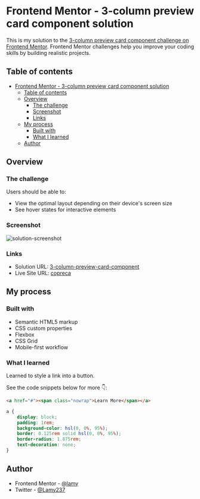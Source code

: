 # Frontend Mentor - 3-column preview card component solution

This is my solution to the [3-column preview card component challenge on Frontend Mentor](https://www.frontendmentor.io/challenges/3column-preview-card-component-pH92eAR2-). Frontend Mentor challenges help you improve your coding skills by building realistic projects. 

## Table of contents

- [Frontend Mentor - 3-column preview card component solution](#frontend-mentor---3-column-preview-card-component-solution)
  - [Table of contents](#table-of-contents)
  - [Overview](#overview)
    - [The challenge](#the-challenge)
    - [Screenshot](#screenshot)
    - [Links](#links)
  - [My process](#my-process)
    - [Built with](#built-with)
    - [What I learned](#what-i-learned)
  - [Author](#author)


## Overview

### The challenge

Users should be able to:

- View the optimal layout depending on their device's screen size
- See hover states for interactive elements

### Screenshot
![solution-screenshot](https://user-images.githubusercontent.com/89041260/210114892-956300b6-4824-44e7-b416-6abbea5f229b.png)

### Links

- Solution URL: [
3-column-preview-card-component](https://www.frontendmentor.io/solutions/3column-preview-card-component-551QSL0zGZ)
- Live Site URL: [copreca](https://copreca.netlify.app)


## My process

### Built with

- Semantic HTML5 markup
- CSS custom properties
- Flexbox
- CSS Grid
- Mobile-first workflow

### What I learned

Learned to style a link into a button.

See the code snippets below for more 👇:

```html
<a href="#"><span class="nowrap">Learn More</span></a>
```
```css
a {
    display: block;
    padding: 1rem;
    background-color: hsl(0, 0%, 95%);
    border: 0.125rem solid hsl(0, 0%, 95%);
    border-radius: 1.875rem;
    text-decoration: none;
}
```


## Author

- Frontend Mentor - [@lamy](https://www.frontendmentor.io/profile/Lamy237)
- Twitter - [@Lamy237](https://www.twitter.com/Lamy237)
